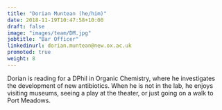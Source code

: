 ```yaml
---
title: "Dorian Muntean (he/him)"
date: 2018-11-19T10:47:58+10:00
draft: false
image: "images/team/DM.jpg"
jobtitle: "Bar Officer"
linkedinurl: dorian.muntean@new.ox.ac.uk
promoted: true
weight: 8
---
```


Dorian is reading for a DPhil in Organic Chemistry, where he investigates the development of new antibiotics. When he is not in the lab, he enjoys visiting museums, seeing a play at the theater, or just going on a walk to Port Meadows. 